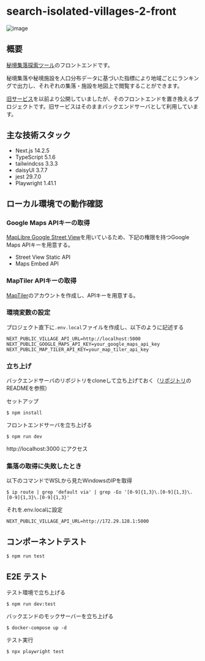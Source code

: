 # search-isolated-villages-2-front

![image](https://github.com/user-attachments/assets/7cacf018-05d8-482b-b332-2a04102d5566)

## 概要

[秘境集落探索ツール](https://search-isolated-villages.com/)のフロントエンドです。

秘境集落や秘境施設を人口分布データに基づいた指標により地域ごとにランキングで出力し、それぞれの集落・施設を地図上で閲覧することができます。

[旧サービス](https://search-isolated-villages-2.herokuapp.com/)を以前より公開していましたが、そのフロントエンドを置き換えるプロジェクトです。旧サービスはそのままバックエンドサーバとして利用しています。

## 主な技術スタック

- Next.js 14.2.5
- TypeScript 5.1.6
- tailwindcss 3.3.3
- daisyUI 3.7.7
- jest 29.7.0
- Playwright 1.41.1

## ローカル環境での動作確認

### Google Maps APIキーの取得

[MapLibre Google Street View](https://github.com/rezw4n/maplibre-google-streetview)を用いているため、下記の権限を持つGoogle Maps APIキーを用意する。

- Street View Static API
- Maps Embed API

### MapTiler APIキーの取得

[MapTiler](https://www.maptiler.com/)のアカウントを作成し、APIキーを用意する。

### 環境変数の設定

プロジェクト直下に`.env.local`ファイルを作成し、以下のように記述する

```
NEXT_PUBLIC_VILLAGE_API_URL=http://localhost:5000
NEXT_PUBLIC_GOOGLE_MAPS_API_KEY=your_google_maps_api_key
NEXT_PUBLIC_MAP_TILER_API_KEY=your_map_tiler_api_key
```

### 立ち上げ

バックエンドサーバのリポジトリをcloneして立ち上げておく（[リポジトリ](https://github.com/ogawa-tomo/search-isolated-villages-2)のREADMEを参照）

セットアップ

```
$ npm install
```

フロントエンドサーバを立ち上げる

```
$ npm run dev
```

http://localhost:3000 にアクセス

### 集落の取得に失敗したとき

以下のコマンドでWSLから見たWindowsのIPを取得

```
$ ip route | grep 'default via' | grep -Eo '[0-9]{1,3}\.[0-9]{1,3}\.[0-9]{1,3}\.[0-9]{1,3}'
```

それを.env.localに設定

```
NEXT_PUBLIC_VILLAGE_API_URL=http://172.29.128.1:5000

```

## コンポーネントテスト

```
$ npm run test
```

## E2E テスト

テスト環境で立ち上げる

```
$ npm run dev:test
```

バックエンドのモックサーバーを立ち上げる

```
$ docker-compose up -d
```

テスト実行

```
$ npx playwright test
```
